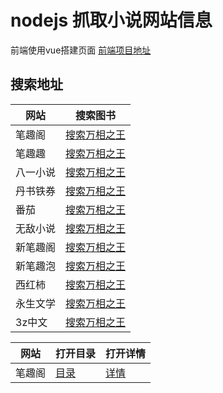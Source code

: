 # nodejs 抓取小说网站信息

前端使用vue搭建页面 [前端项目地址](https://github.com/zhangxiang0316/book)


## 搜索地址


网站      |搜索图书  
-------- | ----- 
笔趣阁 |[搜索万相之王](http://zhangmuchen.top:8000/biquge/search?name=万相之王)
笔趣趣 |[搜索万相之王](http://zhangmuchen.top:8000/biququ/search?name=万相之王)
八一小说 |[搜索万相之王](http://zhangmuchen.top:8000/bayi/search?name=万相之王)
丹书铁券 |[搜索万相之王](http://zhangmuchen.top:8000/danshu/search?name=万相之王)
番茄 |[搜索万相之王](http://zhangmuchen.top:8000/fanqie/search?name=万相之王)
无敌小说 |[搜索万相之王](http://zhangmuchen.top:8000/wudi/search?name=万相之王)
新笔趣阁 |[搜索万相之王](http://zhangmuchen.top:8000/xbiquge/search?name=万相之王)
新笔趣泡 |[搜索万相之王](http://zhangmuchen.top:8000/xbiqupao/search?name=万相之王)
西红柿 |[搜索万相之王](http://zhangmuchen.top:8000/xihongshi/search?name=万相之王)
永生文学 |[搜索万相之王](http://zhangmuchen.top:8000/yongsheng/search?name=万相之王)
3z中文 |[搜索万相之王](http://zhangmuchen.top:8000/sanz/search?name=万相之王)






网站 |  打开目录 | 打开详情
-------- | ----- |-----
笔趣阁 |[目录](http://zhangmuchen.top:8000/getMenuList?bookUrl=/book/19746/&type=笔趣阁)|[详情](http://zhangmuchen.top:8000/getBookDetail?detailUrl=/book/19746/1.html&type=笔趣阁)
